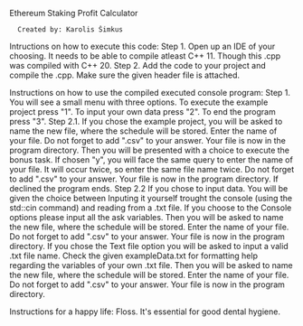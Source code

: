 
Ethereum Staking Profit Calculator


      Created by: Karolis Šimkus
	  
Intructions on how to execute this code:
 Step 1. Open up an IDE of your choosing.
         It needs to be able to compile atleast C++ 11. 
	     Though this .cpp was compiled with C++ 20.
 Step 2. Add the code to your project and compile the .cpp. 
         Make sure the given header file is attached.
	 
 
Instructions on how to use the compiled executed console program:
 Step 1. You will see a small menu with three options.
         To execute the example project press "1".
         To input your own data press "2".
         To end the program press "3".
 Step 2.1. If you chose the example project, you will be asked to
           name the new file, where the schedule will be stored.
		   Enter the name of your file. Do not forget to add ".csv"
		   to your answer.
		   Your file is now in the program directory.
		   Then you will be presented with a choice to execute
		   the bonus task. If chosen "y", you will face the same
		   query to enter the name of your file. It will occur twice,
		   so enter the same file name twice. Do not forget to add ".csv"
		   to your answer. Your file is now in the program directory.
		   If declined the program ends.
 Step 2.2 If you chose to input data. You will be given the choice between
          Inputing it yourself trought the console (using the std::cin command)
		  and reading from a .txt file.
		  If you choose to the Console options
		  please input all the ask variables. Then you will be asked to
          name the new file, where the schedule will be stored.
		  Enter the name of your file. Do not forget to add ".csv"
		  to your answer. Your file is now in the program directory.
		  If you chose the Text file option you will be asked to input
		  a valid .txt file name. Check the given exampleData.txt for
		  formatting help regarding the variables of your own .txt file.
		  Then you will be asked to
          name the new file, where the schedule will be stored.
		  Enter the name of your file. Do not forget to add ".csv"
		  to your answer. Your file is now in the program directory.
		  
Instructions for a happy life:
 Floss. It's essential for good dental hygiene.
